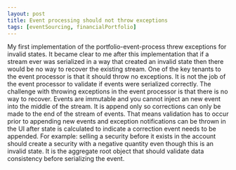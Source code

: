```yaml
---
layout: post
title: Event processing should not throw exceptions 
tags: [eventSourcing, financialPortfolio]
---
```


My first implementation of the portfolio-event-process threw exceptions for invalid states.  It became clear to me after this implementation that if a stream ever was serialized in a way that created an invalid state then there would be no way to recover the existing stream.  One of the key tenants to the event processor is that it should throw no exceptions.  It is not the job of the event processor to validate if events were serialized correctly. The challenge with throwing exceptions in the event processor is that there is no way to recover.  Events are immutable and you cannot inject an new event into the middle of the stream.  It is append only so corrections can only be made to the end of the stream of events.  That means validation has to occur prior to appending new events and exception notifications can be thrown in the UI after state is calculated to indicate a correction event needs to be appended.  For example: selling a security before it exists in the account should create a security with a negative quantity even though this is an invalid state.  It is the aggregate root object that should validate data consistency before serializing the event.